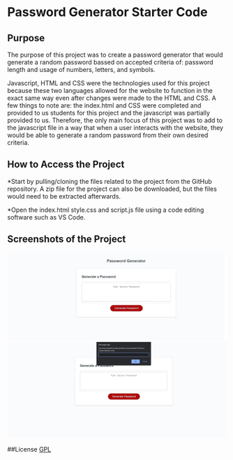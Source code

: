 # Password Generator Starter Code

## Purpose
The purpose of this project was to create a password generator that would generate a random password bassed
on accepted criteria of: password length and usage of numbers, letters, and symbols.

Javascript, HTML and CSS were the technologies used for this project because these two languages allowed for the website
to function in the exact same way even after changes were made to the HTML and CSS. A few things to note are: the index.html
and CSS were completed and provided to us students for this project and the javascript was partially provided to us.
Therefore, the only main focus of this project was to add to the javascript file in a way that when a user interacts with the website,
they would be able to generate a random password from their own desired criteria.

## How to Access the Project

*Start by pulling/cloning the files related to the project from the GitHub repository. A zip file for the project
can also be downloaded, but the files would need to be extracted afterwards.

*Open the index.html style.css and script.js file using a code editing software such as VS Code.

## Screenshots of the Project

![Screenshot for initial website loadup showing password generator](./assets/images/screenshots.on.loadup.jpg?raw=true "Pass Generator Web Screenshot")
![Screenshot for after button interation on password generator](./assets/images/screenshot.on.btn.interaction.jpg?raw=true "Pass Generator Web Screenshot")


##License 
[GPL](https://choosealicense.com/licenses/gpl-3.0/)
